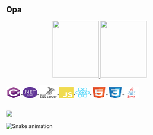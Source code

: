 ## Opa 

<!--
- 🔭 I’m currently working on ...
- 🌱 I’m currently learning ...
- 👯 I’m looking to collaborate on ...
- 🤔 I’m looking for help with ...
- 💬 Ask me about ...
- 📫 How to reach me: ...
- 😄 Pronouns: ...
- ⚡ Fun fact: ...
-->

<div align="center">
  <a href="https://github.com/Wandellca">
  <img height="155em" width="125em" src="https://github-readme-stats.vercel.app/api?username=Wandellca&show_icons=true&include_all_commits=true&count_private=true&show_owner=true&hide_border=false&border_color=FAF5F4&theme=codeSTACKr"/>
  <img height="155em" width="125em" src="https://github-readme-stats.vercel.app/api/top-langs/?username=Wandellca&layout=compact&show_owner=true&theme=vision-friendly-dark"/>
</div>
<div style="display: inline_block"><br>
  <img align="center" alt="Wandell-Csharp" height="30" width="40" src="https://raw.githubusercontent.com/devicons/devicon/master/icons/csharp/csharp-original.svg">  
  <img align="center" alt="Wandell-DotNet" height="30" width="40" src="https://raw.githubusercontent.com/devicons/devicon/master/icons/dotnetcore/dotnetcore-original.svg">   
  <img align="center" alt="Wandell-Csharp" height="40" width="50" src="https://raw.githubusercontent.com/devicons/devicon/master/icons/microsoftsqlserver/microsoftsqlserver-plain-wordmark.svg">  
  <img align="center" alt="Wandell-Js" height="30" width="40" src="https://raw.githubusercontent.com/devicons/devicon/master/icons/javascript/javascript-plain.svg">  
  <img align="center" alt="Wandell-React" height="30" width="40" src="https://raw.githubusercontent.com/devicons/devicon/master/icons/react/react-original.svg">
  <img align="center" alt="Wandell-HTML" height="30" width="40" src="https://raw.githubusercontent.com/devicons/devicon/master/icons/html5/html5-original.svg">
  <img align="center" alt="Wandell-CSS" height="30" width="40" src="https://raw.githubusercontent.com/devicons/devicon/master/icons/css3/css3-original.svg">    
  <img align="center" alt="Wandell-Java" height="30" width="40" src="https://raw.githubusercontent.com/devicons/devicon/master/icons/java/java-original-wordmark.svg"> 
</div>
  
  ##
 
<div>  
  <a href="mailto:wandellcarvalho951108@gmail.com"><img src="https://img.shields.io/badge/Gmail-D14836?style=for-the-badge&logo=gmail&logoColor=white" target="_blank"></a>
 
  ![Snake animation](https://github.com/Wandellca/Wandellca/blob/output/github-contribution-grid-snake.svg)
</div>
